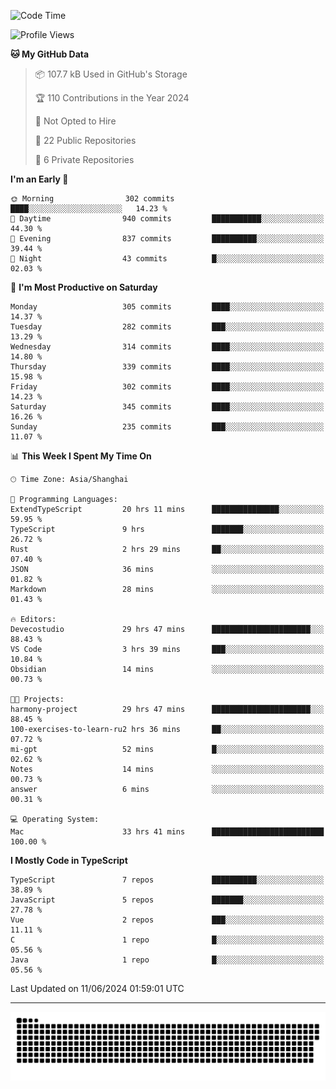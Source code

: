 <!--
<picture>
  <source
    srcset="https://github-readme-stats.vercel.app/api?username=kevinxft&show_icons=true&theme=dark"
    media="(prefers-color-scheme: dark)"
  />
  <source
    srcset="https://github-readme-stats.vercel.app/api?username=kevinxft&show_icons=true"
    media="(prefers-color-scheme: light), (prefers-color-scheme: no-preference)"
  />
  <img src="https://github-readme-stats.vercel.app/api?username=kevinxft&show_icons=true" />
</picture>
-->

<!--START_SECTION:waka-->
![Code Time](http://img.shields.io/badge/Code%20Time-1%2C555%20hrs%2041%20mins-blue)

![Profile Views](http://img.shields.io/badge/Profile%20Views-0-blue)

**🐱 My GitHub Data** 

> 📦 107.7 kB Used in GitHub's Storage 
 > 
> 🏆 110 Contributions in the Year 2024
 > 
> 🚫 Not Opted to Hire
 > 
> 📜 22 Public Repositories 
 > 
> 🔑 6 Private Repositories 
 > 
**I'm an Early 🐤** 

```text
🌞 Morning                302 commits         ████░░░░░░░░░░░░░░░░░░░░░   14.23 % 
🌆 Daytime                940 commits         ███████████░░░░░░░░░░░░░░   44.30 % 
🌃 Evening                837 commits         ██████████░░░░░░░░░░░░░░░   39.44 % 
🌙 Night                  43 commits          █░░░░░░░░░░░░░░░░░░░░░░░░   02.03 % 
```
📅 **I'm Most Productive on Saturday** 

```text
Monday                   305 commits         ████░░░░░░░░░░░░░░░░░░░░░   14.37 % 
Tuesday                  282 commits         ███░░░░░░░░░░░░░░░░░░░░░░   13.29 % 
Wednesday                314 commits         ████░░░░░░░░░░░░░░░░░░░░░   14.80 % 
Thursday                 339 commits         ████░░░░░░░░░░░░░░░░░░░░░   15.98 % 
Friday                   302 commits         ████░░░░░░░░░░░░░░░░░░░░░   14.23 % 
Saturday                 345 commits         ████░░░░░░░░░░░░░░░░░░░░░   16.26 % 
Sunday                   235 commits         ███░░░░░░░░░░░░░░░░░░░░░░   11.07 % 
```


📊 **This Week I Spent My Time On** 

```text
🕑︎ Time Zone: Asia/Shanghai

💬 Programming Languages: 
ExtendTypeScript         20 hrs 11 mins      ███████████████░░░░░░░░░░   59.95 % 
TypeScript               9 hrs               ███████░░░░░░░░░░░░░░░░░░   26.72 % 
Rust                     2 hrs 29 mins       ██░░░░░░░░░░░░░░░░░░░░░░░   07.40 % 
JSON                     36 mins             ░░░░░░░░░░░░░░░░░░░░░░░░░   01.82 % 
Markdown                 28 mins             ░░░░░░░░░░░░░░░░░░░░░░░░░   01.43 % 

🔥 Editors: 
Devecostudio             29 hrs 47 mins      ██████████████████████░░░   88.43 % 
VS Code                  3 hrs 39 mins       ███░░░░░░░░░░░░░░░░░░░░░░   10.84 % 
Obsidian                 14 mins             ░░░░░░░░░░░░░░░░░░░░░░░░░   00.73 % 

🐱‍💻 Projects: 
harmony-project          29 hrs 47 mins      ██████████████████████░░░   88.45 % 
100-exercises-to-learn-ru2 hrs 36 mins       ██░░░░░░░░░░░░░░░░░░░░░░░   07.72 % 
mi-gpt                   52 mins             █░░░░░░░░░░░░░░░░░░░░░░░░   02.62 % 
Notes                    14 mins             ░░░░░░░░░░░░░░░░░░░░░░░░░   00.73 % 
answer                   6 mins              ░░░░░░░░░░░░░░░░░░░░░░░░░   00.31 % 

💻 Operating System: 
Mac                      33 hrs 41 mins      █████████████████████████   100.00 % 
```

**I Mostly Code in TypeScript** 

```text
TypeScript               7 repos             ██████████░░░░░░░░░░░░░░░   38.89 % 
JavaScript               5 repos             ███████░░░░░░░░░░░░░░░░░░   27.78 % 
Vue                      2 repos             ███░░░░░░░░░░░░░░░░░░░░░░   11.11 % 
C                        1 repo              █░░░░░░░░░░░░░░░░░░░░░░░░   05.56 % 
Java                     1 repo              █░░░░░░░░░░░░░░░░░░░░░░░░   05.56 % 
```




 Last Updated on 11/06/2024 01:59:01 UTC
<!--END_SECTION:waka-->

---

<picture>
  <source media="(prefers-color-scheme: dark)" srcset="https://raw.githubusercontent.com/kevinxft/kevinxft/output/github-contribution-grid-snake-dark.svg">
  <source media="(prefers-color-scheme: light)" srcset="https://raw.githubusercontent.com/kevinxft/kevinxft/output/github-contribution-grid-snake.svg">
  <img alt="github contribution grid snake animation" src="https://raw.githubusercontent.com/kevinxft/kevinxft/output/github-contribution-grid-snake.svg">
</picture>